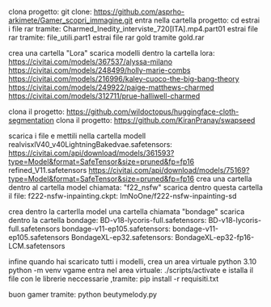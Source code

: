 clona progetto: git clone: https://github.com/asprho-arkimete/Gamer_scopri_immagine.git
entra nella cartella progetto: cd <cartella progetto>
estrai i file rar tramite: Charmed_Inedity_interviste_720[ITA].mp4.part01
estrai file rar tramite: file_utili.part1
estrai file rar gold tramite gold.rar

crea una cartella "Lora"
scarica modelli dentro la cartella lora:
https://civitai.com/models/367537/alyssa-milano
https://civitai.com/models/248499/holly-marie-combs
https://civitai.com/models/216996/kaley-cuoco-the-big-bang-theory
https://civitai.com/models/249922/paige-matthews-charmed
https://civitai.com/models/312711/prue-halliwell-charmed

clona il progetto: https://github.com/wildoctopus/huggingface-cloth-segmentation
clona il progetto: https://github.com/KiranPranay/swapseed

scarica i file e mettili nella cartella modell
realvisxlV40_v40LightningBakedvae.safetensors: https://civitai.com/api/download/models/361593?type=Model&format=SafeTensor&size=pruned&fp=fp16
refined_V11.safetensors https://civitai.com/api/download/models/75169?type=Model&format=SafeTensor&size=pruned&fp=fp16
crea una cartella dentro al cartella model chiamata: "f22_nsfw"
scarica dentro questa cartella il file:
f222-nsfw-inpainting.ckpt: ImNoOne/f222-nsfw-inpainting-sd

crea dentro la carterlla model una cartella chiamata "bondage"
scarica dentro la cartella bondage: 
BD-v18-lycoris-full.safetensors: BD-v18-lycoris-full.safetensors
bondage-v11-ep105.safetensors: bondage-v11-ep105.safetensors
BondageXL-ep32.safetensors: BondageXL-ep32-fp16-LCM.safetensors

infine quando hai scaricato tutti i modelli,
crea un area virtuale python 3.10
python -m venv vgame
entra nel area virtuale: ./scripts/activate
e istalla il file con le librerie neccessarie ,tramite: pip install -r requisiti.txt

buon gamer tramite: python beutymelody.py


